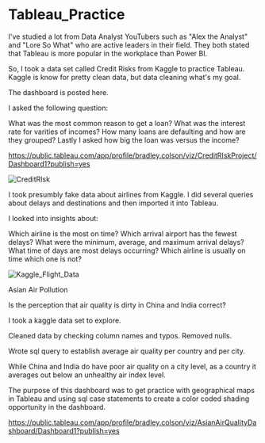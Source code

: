 # Tableau_Practice

I've studied a lot from Data Analyst YouTubers such as "Alex the Analyst" and "Lore So What" who are active leaders in their field.  They both stated that Tableau is more popular in the workplace than Power BI.  

So, I took a data set called Credit Risks from Kaggle to practice Tableau.  Kaggle is know for pretty clean data, but data cleaning what's my goal.

The dashboard is posted here.

I asked the following question:

What was the most common reason to get a loan?
What was the interest rate for varities of incomes?
How many loans are defaulting and how are they grouped?
Lastly I asked how big the loan was versus the income?

https://public.tableau.com/app/profile/bradley.colson/viz/CreditRIskProject/Dashboard1?publish=yes


![CreditRIsk](https://github.com/BradleyColson/Tableau_Practice/assets/132014177/3674f2de-17f7-42a6-a2d0-e3e5aaf27893)

I took presumbly fake data about airlines from Kaggle.  I did several queries about delays and destinations and then imported it into Tableau.

I looked into insights about:

  Which airline is the most on time?
  Which arrival airport has the fewest delays?
  What were the minimum, average, and maximum arrival delays?
  What time of days are most delays occurring?
  Which airline is usually on time which one is not?


![Kaggle_Flight_Data](https://github.com/BradleyColson/Tableau_Practice/assets/132014177/6bfe1294-c8cf-4120-92e5-6aca6895bf8b)


Asian Air Pollution

Is the perception that air quality is dirty in China and India correct?

I took a kaggle data set to explore.

Cleaned data by checking column names and typos. Removed nulls.

Wrote sql query to establish average air quality per country and per city.

While China and India do have poor air quality on a city level, as a country it averages out below an unhealthy air index level.

The purpose of this dashboard was to get practice with geographical maps in Tableau and using sql case statements to create a color coded shading opportunity in the dashboard.

https://public.tableau.com/app/profile/bradley.colson/viz/AsianAirQualityDashboard/Dashboard1?publish=yes
